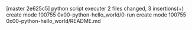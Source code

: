 [master 2e625c5] python script executer
 2 files changed, 3 insertions(+)
 create mode 100755 0x00-python-hello_world/0-run
 create mode 100755 0x00-python-hello_world/README.md
